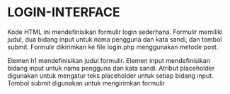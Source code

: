 # LOGIN-INTERFACE
Kode HTML ini mendefinisikan formulir login sederhana. Formulir memiliki judul, dua bidang input untuk nama pengguna dan kata sandi, dan tombol submit. Formulir dikirimkan ke file login.php menggunakan metode post.

Elemen h1 mendefinisikan judul formulir. Elemen input mendefinisikan bidang input untuk nama pengguna dan kata sandi. Atribut placeholder digunakan untuk mengatur teks placeholder untuk setiap bidang input. Tombol submit digunakan untuk mengirimkan formulir

